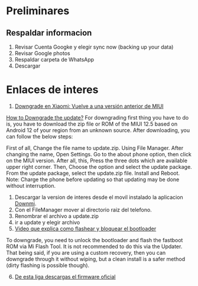 # Preliminares

## Respaldar informacion
1. Revisar Cuenta Googke y elegir sync now (backing up your data)
2. Revisar Google photos
3. Respaldar carpeta de WhatsApp
4. Descargar 


# Enlaces de interes

1. [Downgrade en Xiaomi: Vuelve a una versión anterior de MIUI](https://www.movilzona.es/tutoriales/miui/devolver-xiaomi-version-miui/)

[How to Downgrade the update?](https://www.rmupdate.com/2022/08/19/how-to-roll-back-miui-13-to-miui-12-5-downgrade/#:~:text=Using%20File%20Manager.,click%20on%20the%20MIUI%20version)
For downgrading first thing you have to do is, you have to download the zip file or ROM of the MIUI 12.5 based on Android 12 of your region from an unknown source. After downloading, you can follow the below steps:

First of all, Change the file name to update.zip. Using File Manager.
After changing the name, Open Settings.
Go to the about phone option, then click on the MIUI version.
After all, this, Press the three dots which are available upper right corner. 
Then, Choose the option and select the update package.
From the update package, select the update.zip file. 
Install and Reboot. 
Note: Charge the phone before updating so that updating may be done without interruption.

1. Descargar la version de interes desde el movil instalado la aplicacion [Downmi](https://izadi.xyz/downmi/).
2. Con el FileManager mover al directorio raiz del telefono.
3. Renombrar el archivo a update.zip
4. ir a update y elegir archivo
5. [Video que explica como flashear y bloquear el bootloader](https://www.youtube.com/watch?v=99PAnMy-9-Y)

To downgrade, you need to unlock the bootloader and flash the fastboot ROM via Mi Flash Tool. It is not recommended to do this via the Updater. That being said, if you are using a custom recovery, then you can downgrade through it without wiping, but a clean install is a safer method (dirty flashing is possible though).

6. [De esta liga descargas el firmware oficial](https://mifirm.net/model/raphael.ttt#eu)




